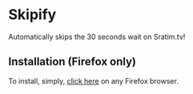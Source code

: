 # Skipify

Automatically skips the 30 seconds wait on Sratim.tv!

## Installation (Firefox only)
To install, simply, [click here](https://addons.mozilla.org/en-US/firefox/addon/skipify/) on any Firefox browser.